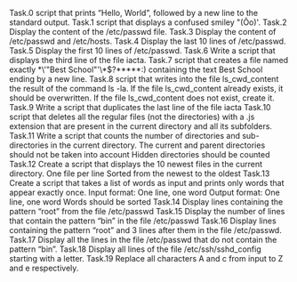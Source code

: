 Task.0
script that prints “Hello, World”, followed by a new line to the standard output.
Task.1
script that displays a confused smiley "(Ôo)'.
Task.2
Display the content of the /etc/passwd file.
Task.3
Display the content of /etc/passwd and /etc/hosts.
Task.4
Display the last 10 lines of /etc/passwd.
Task.5
Display the first 10 lines of /etc/passwd.
Task.6
Write a script that displays the third line of the file iacta.
Task.7
script that creates a file named exactly \*\\'"Best School"\'\\*$\?\*\*\*\*\*:) containing the text Best School ending by a new line.
Task.8
script that writes into the file ls_cwd_content the result of the command ls -la. If the file ls_cwd_content already exists, it should be overwritten. If the file ls_cwd_content does not exist, create it.
Task.9
Write a script that duplicates the last line of the file iacta
Task.10 
script that deletes all the regular files (not the directories) with a .js extension that are present in the current directory and all its subfolders.
Task.11 
Write a script that counts the number of directories and sub-directories in the current directory.
The current and parent directories should not be taken into account
Hidden directories should be counted
Task.12
Create a script that displays the 10 newest files in the current directory.
One file per line
Sorted from the newest to the oldest
Task.13
Create a script that takes a list of words as input and prints only words that appear exactly once.
Input format: One line, one word
Output format: One line, one word
Words should be sorted
Task.14
Display lines containing the pattern “root” from the file /etc/passwd
Task.15
Display the number of lines that contain the pattern “bin” in the file /etc/passwd
Task.16
Display lines containing the pattern “root” and 3 lines after them in the file /etc/passwd.
Task.17
Display all the lines in the file /etc/passwd that do not contain the pattern “bin”.
Task.18 
Display all lines of the file /etc/ssh/sshd_config starting with a letter.
Task.19
Replace all characters A and c from input to Z and e respectively.

